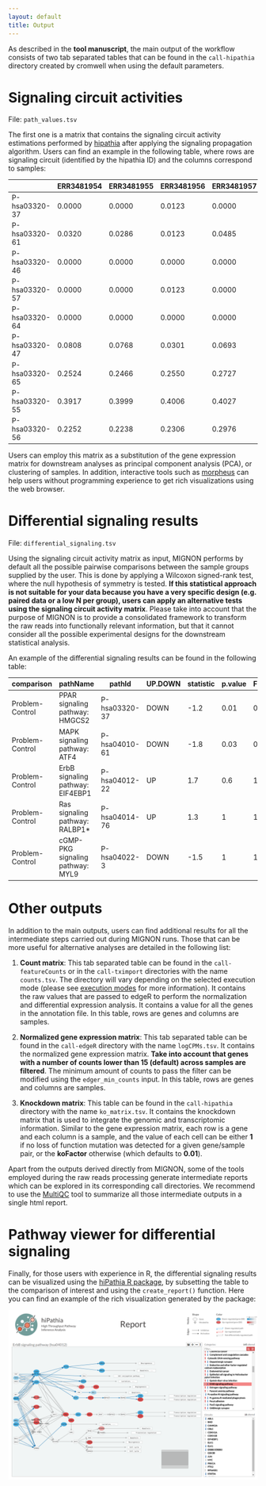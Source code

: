 ```yaml
---
layout: default
title: Output
---
```


As described in the **tool manuscript**, the main output of the workflow consists of two tab separated tables that can be found in the `call-hipathia` directory created by cromwell when using the default parameters.

# Signaling circuit activities 

File: `path_values.tsv`

The first one is a matrix that contains the signaling circuit activity estimations performed by [hipathia](http://hipathia.babelomics.org/) after applying the signaling propagation algorithm. Users can find an example in the following table, where rows are signaling circuit (identified by the hipathia ID) and the columns correspond to samples:

|               | ERR3481954 | ERR3481955 | ERR3481956 | ERR3481957 |
|---------------|------------|------------|------------|------------|
| P-hsa03320-37 | 0.0000     | 0.0000     | 0.0123     | 0.0000     |
| P-hsa03320-61 | 0.0320     | 0.0286     | 0.0123     | 0.0485     |
| P-hsa03320-46 | 0.0000     | 0.0000     | 0.0000     | 0.0000     |
| P-hsa03320-57 | 0.0000     | 0.0000     | 0.0123     | 0.0000     |
| P-hsa03320-64 | 0.0000     | 0.0000     | 0.0000     | 0.0000     |
| P-hsa03320-47 | 0.0808     | 0.0768     | 0.0301     | 0.0693     |
| P-hsa03320-65 | 0.2524     | 0.2466     | 0.2550     | 0.2727     |
| P-hsa03320-55 | 0.3917     | 0.3999     | 0.4006     | 0.4027     |
| P-hsa03320-56 | 0.2252     | 0.2238     | 0.2306     | 0.2976     |

Users can employ this matrix as a substitution of the gene expression matrix for downstream analyses as principal component analysis (PCA), or clustering of samples. In addition, interactive tools such as [morpheus](https://software.broadinstitute.org/morpheus/) can help users without programming experience to get rich visualizations using the web browser.

# Differential signaling results

File: `differential_signaling.tsv`

Using the signaling circuit activity matrix as input, MIGNON performs by default all the possible pairwise comparisons between the sample groups supplied by the user. This is done by applying a Wilcoxon signed-rank test, where the null hypothesis of symmetry is tested. **If this statistical approach is not suitable for your data because you have a very specific design (e.g. paired data or a low N per group), users can apply an alternative tests using the signaling circuit activity matrix**. Please take into account that the purpose of MIGNON is to provide a consolidated framework to transform the raw reads into functionally relevant information, but that it cannot consider all the possible experimental designs for the downstream statistical analysis. 

An example of the differential signaling results can be found in the following table:

| comparison      | pathName                         | pathId        | UP.DOWN | statistic | p.value | FDRp.value |
|-----------------|----------------------------------|---------------|---------|-----------|---------|------------|
| Problem-Control | PPAR signaling pathway: HMGCS2   | P-hsa03320-37 | DOWN    | -1.2      | 0.01    | 0.03       |
| Problem-Control | MAPK signaling pathway: ATF4     | P-hsa04010-61 | DOWN    | -1.8      | 0.03    | 0.06       |
| Problem-Control | ErbB signaling pathway: EIF4EBP1 | P-hsa04012-22 | UP      | 1.7       | 0.6     | 1          |
| Problem-Control | Ras signaling pathway: RALBP1*   | P-hsa04014-76 | UP      | 1.3       | 1       | 1          |
| Problem-Control | cGMP-PKG signaling pathway: MYL9 | P-hsa04022-3  | DOWN    | -1.5      | 1       | 1          |


# Other outputs

In addition to the main outputs, users can find additional results for all the intermediate steps carried out during MIGNON runs. Those that can be more useful for alternative analyses are detailed in the following list:

1. **Count matrix**: This tab separated table can be found in the `call-featureCounts` or in the `call-tximport` directories with the name `counts.tsv`. The directory will vary depending on the selected execution mode (please see [execution modes](2_input.md#execution-modes) for more information). It contains the raw values that are passed to edgeR to perform the normalization and differential expression analysis. It contains a value for all the genes in the annotation file. In this table, rows are genes and columns are samples. 

2. **Normalized gene expression matrix**: This tab separated table can be found in the `call-edgeR` directory with the name `logCPMs.tsv`. It contains the normalized gene expression matrix. **Take into account that genes with a number of counts lower than 15 (default) across samples are filtered**. The minimum amount of counts to pass the filter can be modified using the `edger_min_counts` input. In this table, rows are genes and columns are samples. 

3. **Knockdown matrix**: This table can be found in the `call-hipathia` directory with the name `ko_matrix.tsv`. It contains the knockdown matrix that is used to integrate the genomic and transcriptomic information. Similar to the gene expression matrix, each row is a gene and each column is a sample, and the value of each cell can be either **1** if no loss of function mutation was detected for a given gene/sample pair, or the **koFactor** otherwise (which defaults to **0.01**).

Apart from the outputs derived directly from MIGNON, some of the tools employed during the raw reads processing generate intermediate reports which can be explored in its corresponding call directories. We recommend to use the [MultiQC](https://multiqc.info/) tool to summarize all those intermediate outputs in a single html report.

# Pathway viewer for differential signaling

Finally, for those users with experience in R, the differential signaling results can be visualized using the [hiPathia R package](https://bioconductor.org/packages/release/bioc/html/hipathia.html), by subsetting the table to the comparison of interest and using the `create_report()` function. Here you can find an example of the rich visualization generated by the package:

![Viewer](https://github.com/babelomics/hipathia/blob/master/vignettes/pics/hipathia_report_1.png?raw=true)